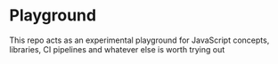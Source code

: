# Playground

This repo acts as an experimental playground for JavaScript concepts, libraries, CI pipelines and whatever else is worth trying out
